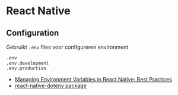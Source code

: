 # React Native

## Configuration

Gebruikt `.env` files voor configureren environment


```
.env
.env.development
.env.production
```

- [Managing Environment Variables in React Native: Best Practices](https://medium.com/@avinashukla0704/managing-environment-variables-in-react-native-best-practices-1daaeb601087)
- [react-native-dotenv package](https://www.npmjs.com/package/react-native-dotenv)
